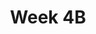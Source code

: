 ---
published: true
layout: post
title: Week 4B
category: 
  - ahac
  - Advanced HTML & CSS
tag: "AHAC"
name: "week4b"
---